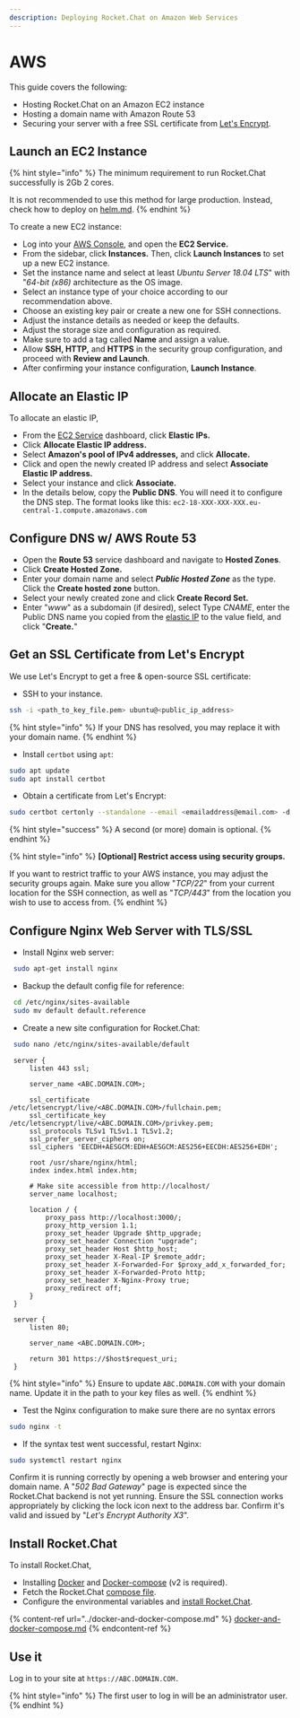 ```yaml
---
description: Deploying Rocket.Chat on Amazon Web Services
---
```


# AWS

This guide covers the following:

* Hosting Rocket.Chat on an Amazon EC2 instance
* Hosting a domain name with Amazon Route 53
* Securing your server with a free SSL certificate from [Let's Encrypt](https://letsencrypt.org/).

## Launch an EC2 Instance

{% hint style="info" %}
The minimum requirement to run Rocket.Chat successfully is 2Gb 2 cores.

It is not recommended to use this method for large production. Instead, check how to deploy on [helm.md](../rapid-deployment-methods/helm.md "mention").
{% endhint %}

To create a new EC2 instance:

* Log into your [AWS Console](https://console.aws.amazon.com), and open the **EC2 Service.**
* From the sidebar, click **Instances.** Then, click **Launch Instances** to set up a new EC2 instance.
* Set the instance name and select at least _Ubuntu Server 18.04 LTS_" with "_64-bit (x86)_ architecture as the OS image.
* Select an instance type of your choice according to our recommendation above.
* Choose an existing key pair or create a new one for SSH connections.
* Adjust the instance details as needed or keep the defaults.
* Adjust the storage size and configuration as required.
* Make sure to add a tag called **Name** and assign a value.
* Allow **SSH, HTTP,** and **HTTPS** in the security group configuration, and proceed with **Review and Launch**.
* After confirming your instance configuration, **Launch Instance**.

## Allocate an Elastic IP

To allocate an elastic IP,

* From the [EC2 Service](https://signin.aws.amazon.com/signin?redirect\_uri=https%3A%2F%2Fconsole.aws.amazon.com%2Fec2%2Fv2%2Fhome%3Fstate%3DhashArgs%2523%26isauthcode%3Dtrue\&client\_id=arn%3Aaws%3Aiam%3A%3A015428540659%3Auser%2Fec2\&forceMobileApp=0\&code\_challenge=9eFrxS4u\_-ut1PIoNw1-Cx5EmHMwRGaqLYRat\_RnBGE\&code\_challenge\_method=SHA-256) dashboard, click **Elastic IPs.**
* Click **Allocate Elastic IP address.**
* Select **Amazon's pool of IPv4 addresses,** and click **Allocate.**
* Click and open the newly created IP address and select **Associate Elastic IP address.**
* Select your instance and click **Associate.**
* In the details below, copy the **Public DNS**. You will need it to configure the DNS step. The format looks like this: `ec2-18-XXX-XXX-XXX.eu-central-1.compute.amazonaws.com`

## Configure DNS w/ AWS Route 53

* Open the **Route 53** service dashboard and navigate to **Hosted Zones**.
* Click **Create Hosted Zone.**
* Enter your domain name and select _**Public Hosted Zone**_ as the type. Click the **Create hosted zone** button.
* Select your newly created zone and click **Create Record Set.**
* Enter "_www_" as a subdomain (if desired), select Type _CNAME_, enter the Public DNS name you copied from the [elastic IP](aws.md#allocate-an-elastic-ip) to the value field, and click "**Create.**"

## Get an SSL Certificate from Let's Encrypt

We use Let's Encrypt to get a free & open-source SSL certificate:

* SSH to your instance.

```bash
ssh -i <path_to_key_file.pem> ubuntu@<public_ip_address>
```

{% hint style="info" %}
If your DNS has resolved, you may replace it with your domain name.
{% endhint %}

* Install `certbot` using `apt`:

```bash
sudo apt update
sudo apt install certbot
```

* Obtain a certificate from Let's Encrypt:

```bash
sudo certbot certonly --standalone --email <emailaddress@email.com> -d <domain.com> -d <subdomain.domain.com>
```

{% hint style="success" %}
A second (or more) domain is optional.
{% endhint %}

{% hint style="info" %}
**\[Optional] Restrict access using security groups.**

If you want to restrict traffic to your AWS instance, you may adjust the security groups again. Make sure you allow "_TCP/22_" from your current location for the SSH connection, as well as "_TCP/443_" from the location you wish to use to access from.
{% endhint %}

## Configure Nginx Web Server with TLS/SSL

* Install Nginx web server:

```bash
 sudo apt-get install nginx
```

* Backup the default config file for reference:

```bash
 cd /etc/nginx/sites-available
 sudo mv default default.reference
```

* Create a new site configuration for Rocket.Chat:

```bash
 sudo nano /etc/nginx/sites-available/default
```

```nginx
 server {
     listen 443 ssl;

     server_name <ABC.DOMAIN.COM>;

     ssl_certificate /etc/letsencrypt/live/<ABC.DOMAIN.COM>/fullchain.pem;
     ssl_certificate_key /etc/letsencrypt/live/<ABC.DOMAIN.COM>/privkey.pem;
     ssl_protocols TLSv1 TLSv1.1 TLSv1.2;
     ssl_prefer_server_ciphers on;
     ssl_ciphers 'EECDH+AESGCM:EDH+AESGCM:AES256+EECDH:AES256+EDH';

     root /usr/share/nginx/html;
     index index.html index.htm;

     # Make site accessible from http://localhost/
     server_name localhost;

     location / {
         proxy_pass http://localhost:3000/;
         proxy_http_version 1.1;
         proxy_set_header Upgrade $http_upgrade;
         proxy_set_header Connection "upgrade";
         proxy_set_header Host $http_host;
         proxy_set_header X-Real-IP $remote_addr;
         proxy_set_header X-Forwarded-For $proxy_add_x_forwarded_for;
         proxy_set_header X-Forwarded-Proto http;
         proxy_set_header X-Nginx-Proxy true;
         proxy_redirect off;
     }
 }

 server {
     listen 80;

     server_name <ABC.DOMAIN.COM>;

     return 301 https://$host$request_uri;
 }
```

{% hint style="info" %}
Ensure to update `ABC.DOMAIN.COM` with your domain name. Update it in the path to your key files as well.
{% endhint %}

* Test the Nginx configuration to make sure there are no syntax errors

```bash
sudo nginx -t
```

* If the syntax test went successful, restart Nginx:

```bash
sudo systemctl restart nginx
```

Confirm it is running correctly by opening a web browser and entering your domain name. A "_502 Bad Gateway_" page is expected since the Rocket.Chat backend is not yet running. Ensure the SSL connection works appropriately by clicking the lock icon next to the address bar. Confirm it's valid and issued by "_Let's Encrypt Authority X3_".

## Install Rocket.Chat

To install Rocket.Chat,

* Installing [Docker](https://docs.docker.com/install) and [Docker-compose](https://docs.docker.com/compose/install/) (v2 is required).
* Fetch the Rocket.Chat [compose file](https://github.com/RocketChat/Docker.Official.Image/blob/master/compose.yml).
* Configure the environmental variables and [install Rocket.Chat](../docker-and-docker-compose.md).

{% content-ref url="../docker-and-docker-compose.md" %}
[docker-and-docker-compose.md](../docker-and-docker-compose.md)
{% endcontent-ref %}

## Use it

Log in to your site at `https://ABC.DOMAIN.COM.`

{% hint style="info" %}
The first user to log in will be an administrator user.
{% endhint %}
